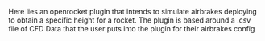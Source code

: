 Here lies an openrocket plugin that intends to simulate airbrakes deploying to obtain a specific height for a rocket. The plugin is based around a .csv file of CFD Data that the user puts into the plugin for their airbrakes config
